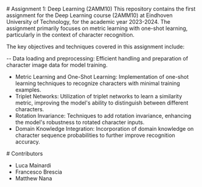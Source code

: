 # Assignment 1: Deep Learning (2AMM10)
This repository contains the first assignment for the Deep Learning course (2AMM10) at Eindhoven University of Technology, for the academic year 2023-2024. 
The assignment primarily focuses on metric learning with one-shot learning, particularly in the context of character recognition.

The key objectives and techniques covered in this assignment include:

-- Data loading and preprocessing: Efficient handling and preparation of character image data for model training.
- Metric Learning and One-Shot Learning: Implementation of one-shot learning techniques to recognize characters with minimal training examples.
- Triplet Networks: Utilization of triplet networks to learn a similarity metric, improving the model's ability to distinguish between different characters.
- Rotation Invariance: Techniques to add rotation invariance, enhancing the model's robustness to rotated character inputs.
- Domain Knowledge Integration: Incorporation of domain knowledge on character sequence probabilities to further improve recognition accuracy.

# Contributors
- Luca Mainardi
- Francesco Brescia
- Matthew Nana
